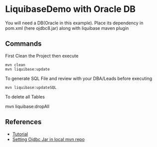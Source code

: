 # LiquibaseDemo with Oracle DB
You will need a DB(Oracle in this example). Place its dependency in pom.xml (here ojdbc8.jar) along with liquibase maven plugin

## Commands
First Clean the Project then execute 

    mvn clean
    mvn liquibase:update
 
 To generate SQL File and review with your DBA/Leads before executing 
 
    mvn liquibase:updateSQL

To delete all Tables
   
   mvn liquibase:dropAll
    
## References
- [Tutorial](https://www.youtube.com/watch?v=WPAKj0ygul0&list=PL8LikImwls6IM8Ks9CvpnU4UbcBCJUd3C&index=1&ab_channel=SivaReddy)
- [Setting Ojdbc Jar in local mvn repo](https://mkyong.com/maven/how-to-add-oracle-jdbc-driver-in-your-maven-local-repository/)
